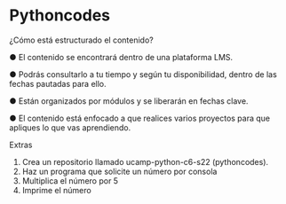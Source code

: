 # Pythoncodes
¿Cómo está estructurado el contenido?

● El contenido se encontrará dentro de una plataforma LMS.

● Podrás consultarlo a tu tiempo y según tu disponibilidad, dentro
de las fechas pautadas para ello.

● Están organizados por módulos y se liberarán en fechas clave.

● El contenido está enfocado a que realices varios proyectos para
que apliques lo que vas aprendiendo.

Extras
1. Crea un repositorio llamado ucamp-python-c6-s22 (pythoncodes).
2. Haz un programa que solicite un número por consola
3. Multiplica el número por 5
4. Imprime el número 
